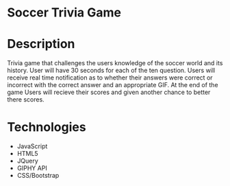 # Soccer Trivia Game

# Description

Trivia game that challenges the users knowledge of the soccer world and its history. User will have 30 seconds for each of the ten question. Users will receive real time notification as to whether their answers were correct or incorrect with the correct answer and an appropriate GIF. At the end of the game Users will recieve their scores and given another chance to better there scores.

# Technologies

- JavaScript
- HTML5
- JQuery
- GIPHY API
- CSS/Bootstrap
